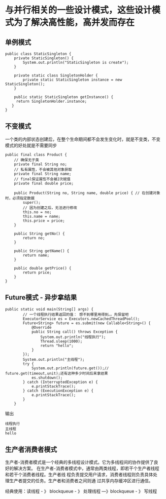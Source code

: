 # 与并行相关的一些设计模式，这些设计模式为了解决高性能，高并发而存在

## 单例模式

```
public class StaticSingleton {
	private StaticSingleton() {
		System.out.println("StaticSingleton is create");
	}

	private static class SingletonHolder {
		private static StaticSingleton instance = new StaticSingleton();
	}

	public static StaticSingleton getInstance() { 
     return SingletonHolder.instance; 
   }
}
```
## 不变模式
一个类的内部状态创建后，在整个生命期间都不会发生变化时，就是不变类，不变模式的好处就是不需要同步

```
public final class Product {
	// 确保无子类
	private final String no;
	// 私有属性，不会被其他对象获取
	private final String name;
	// final保证属性不会被2次赋值
	private final double price;

	public Product(String no, String name, double price) { // 在创建对象时，必须指定数据
		super();
		// 因为创建之后，无法进行修改
		this.no = no;
		this.name = name;
		this.price = price;
	}

	public String getNo() {
		return no;
	}

	public String getName() {
		return name;
	}

	public double getPrice() {
		return price;
	}
}
```

## Future模式 - 异步拿结果

```
public static void main(String[] args) {
		// 一个线程执行结果返回的值： 想不到哪里用得到。。先保留吧
		ExecutorService es = Executors.newCachedThreadPool();
		Future<String> future = es.submit(new Callable<String>() {
			@Override
			public String call() throws Exception {
				System.out.println("线程执行");
				Thread.sleep(1000);
				return "hello";
			}
		});
		System.out.println("主线程");
		try {
			System.out.println(future.get());// future.get(timeout,unit);还有这种多少时间后来拿结果
			es.shutdown();
		} catch (InterruptedException e) {
			e.printStackTrace();
		} catch (ExecutionException e) {
			e.printStackTrace();
		}
	}
```
输出

```
线程执行
主线程
hello
```

## 生产者消费者模式
生产者-消费者模式是一个经典的多线程设计模式。它为多线程间的协作提供了良好的解决方案。
在生产者-消费者模式中，通常由两类线程，即若干个生产者线程和若干个消费者线程。生产者线
程负责提交用户请求，消费者线程则负责具体处理生产者提交的任务。生产者和消费者之间则通
过共享内存缓冲区进行通信。

经典使用：读线程 - 》 blockqueue - 》 处理线程 —》blockqueue - 》 写线程